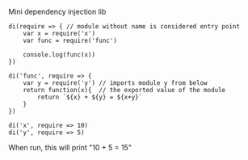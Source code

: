 Mini dependency injection lib

    di(require => { // module without name is considered entry point
        var x = require('x')
        var func = require('func')

        console.log(func(x))
    })

    di('func', require => {
        var y = require('y') // imports module y from below
        return function(x){  // the exported value of the module
            return `${x} + ${y} = ${x+y}`
        }
    })

    di('x', require => 10)
    di('y', require => 5)
    
When run, this will print "10 + 5 = 15"
